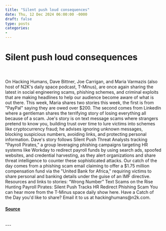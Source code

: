 ```yaml
---
title: "Silent push loud consequences"
date: Thu, 12 Dec 2024 06:00:00 -0000
draft: false
type: posts
categories: 
- 
---
```

# Silent push loud consequences

<br/>

<br/>
On Hacking Humans, Dave Bittner, Joe Carrigan, and Maria Varmazis (also host of N2K's daily space podcast, T-Minus), are once again sharing the latest in social engineering scams, phishing schemes, and criminal exploits that are making headlines to help our audience become aware of what is out there. This week, Maria shares two stories this week, the first is from "PayPal" saying they are owed over $200. The second comes from LinkedIn where a gentleman shares the terrifying story of losing everything all because of a scam. Joe's story is on text message scams where strangers pretend to know you, building trust over time to lure victims into schemes like cryptocurrency fraud; he advises ignoring unknown messages, blocking suspicious numbers, avoiding links, and protecting personal information. Dave's story follows Silent Push Threat Analysts tracking "Payroll Pirates," a group leveraging phishing campaigns targeting HR systems like Workday to redirect payroll funds by using search ads, spoofed websites, and credential harvesting, as they alert organizations and share threat intelligence to counter these sophisticated attacks. Our catch of the day comes from a phishing scam email claiming to offer a $1.75 million compensation fund via the "United Bank for Africa," requiring victims to share personal and banking details under the guise of an IMF directive. Resources and links to stories: “Wrong Number” Text Scams on the Rise Hunting Payroll Pirates: Silent Push Tracks HR Redirect Phishing Scam You can hear more from the T-Minus space daily show here. Have a Catch of the Day you'd like to share? Email it to us at hackinghumans@n2k.com.

#### [Source](https://thecyberwire.com/podcasts/hacking-humans/317/notes)

<br/>
---
